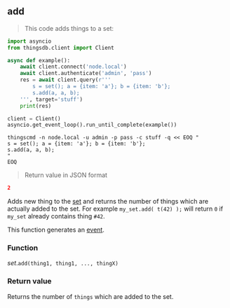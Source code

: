 ## add

> This code adds things to a set:

```python
import asyncio
from thingsdb.client import Client

async def example():
    await client.connect('node.local')
    await client.authenticate('admin', 'pass')
    res = await client.query(r'''
        s = set(); a = {item: 'a'}; b = {item: 'b'};
        s.add(a, a, b);
    ''', target='stuff')
    print(res)

client = Client()
asyncio.get_event_loop().run_until_complete(example())
```

```shell
thingscmd -n node.local -u admin -p pass -c stuff -q << EOQ "
s = set(); a = {item: 'a'}; b = {item: 'b'};
s.add(a, a, b);
"
EOQ
```

> Return value in JSON format

```json
2
```

Adds new thing to the [set](#set) and returns the number of things which are
actually added to the set. For example `my_set.add( t(42) );` will return `0`
if `my_set` already contains thing `#42`.

This function generates an [event](#events).

### Function
*set*.`add(thing1, thing1, ..., thingX)`

### Return value
Returns the number of `things` which are added to the set.